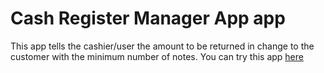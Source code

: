 # Cash Register Manager App app
This app tells the cashier/user the amount to be returned in change to the customer with the minimum number of notes. You can try this app [here](https://cashappofsumit.netlify.app/)
